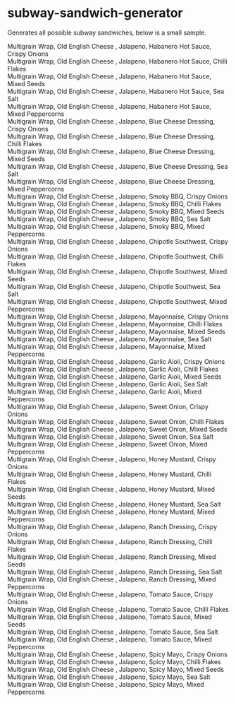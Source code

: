 # subway-sandwich-generator
Generates all possible subway sandwiches, below is a small sample.

Multigrain Wrap, Old English Cheese , Jalapeno, Habanero Hot Sauce, Crispy Onions  
Multigrain Wrap, Old English Cheese , Jalapeno, Habanero Hot Sauce, Chilli Flakes  
Multigrain Wrap, Old English Cheese , Jalapeno, Habanero Hot Sauce, Mixed Seeds  
Multigrain Wrap, Old English Cheese , Jalapeno, Habanero Hot Sauce, Sea Salt  
Multigrain Wrap, Old English Cheese , Jalapeno, Habanero Hot Sauce, Mixed Peppercorns  
Multigrain Wrap, Old English Cheese , Jalapeno, Blue Cheese Dressing, Crispy Onions  
Multigrain Wrap, Old English Cheese , Jalapeno, Blue Cheese Dressing, Chilli Flakes  
Multigrain Wrap, Old English Cheese , Jalapeno, Blue Cheese Dressing, Mixed Seeds  
Multigrain Wrap, Old English Cheese , Jalapeno, Blue Cheese Dressing, Sea Salt  
Multigrain Wrap, Old English Cheese , Jalapeno, Blue Cheese Dressing, Mixed Peppercorns  
Multigrain Wrap, Old English Cheese , Jalapeno, Smoky BBQ, Crispy Onions  
Multigrain Wrap, Old English Cheese , Jalapeno, Smoky BBQ, Chilli Flakes  
Multigrain Wrap, Old English Cheese , Jalapeno, Smoky BBQ, Mixed Seeds  
Multigrain Wrap, Old English Cheese , Jalapeno, Smoky BBQ, Sea Salt  
Multigrain Wrap, Old English Cheese , Jalapeno, Smoky BBQ, Mixed Peppercorns  
Multigrain Wrap, Old English Cheese , Jalapeno, Chipotle Southwest, Crispy Onions  
Multigrain Wrap, Old English Cheese , Jalapeno, Chipotle Southwest, Chilli Flakes  
Multigrain Wrap, Old English Cheese , Jalapeno, Chipotle Southwest, Mixed Seeds  
Multigrain Wrap, Old English Cheese , Jalapeno, Chipotle Southwest, Sea Salt  
Multigrain Wrap, Old English Cheese , Jalapeno, Chipotle Southwest, Mixed Peppercorns  
Multigrain Wrap, Old English Cheese , Jalapeno, Mayonnaise, Crispy Onions  
Multigrain Wrap, Old English Cheese , Jalapeno, Mayonnaise, Chilli Flakes  
Multigrain Wrap, Old English Cheese , Jalapeno, Mayonnaise, Mixed Seeds  
Multigrain Wrap, Old English Cheese , Jalapeno, Mayonnaise, Sea Salt  
Multigrain Wrap, Old English Cheese , Jalapeno, Mayonnaise, Mixed Peppercorns  
Multigrain Wrap, Old English Cheese , Jalapeno, Garlic Aioli, Crispy Onions  
Multigrain Wrap, Old English Cheese , Jalapeno, Garlic Aioli, Chilli Flakes  
Multigrain Wrap, Old English Cheese , Jalapeno, Garlic Aioli, Mixed Seeds  
Multigrain Wrap, Old English Cheese , Jalapeno, Garlic Aioli, Sea Salt  
Multigrain Wrap, Old English Cheese , Jalapeno, Garlic Aioli, Mixed Peppercorns  
Multigrain Wrap, Old English Cheese , Jalapeno, Sweet Onion, Crispy Onions  
Multigrain Wrap, Old English Cheese , Jalapeno, Sweet Onion, Chilli Flakes  
Multigrain Wrap, Old English Cheese , Jalapeno, Sweet Onion, Mixed Seeds  
Multigrain Wrap, Old English Cheese , Jalapeno, Sweet Onion, Sea Salt  
Multigrain Wrap, Old English Cheese , Jalapeno, Sweet Onion, Mixed Peppercorns  
Multigrain Wrap, Old English Cheese , Jalapeno, Honey Mustard, Crispy Onions  
Multigrain Wrap, Old English Cheese , Jalapeno, Honey Mustard, Chilli Flakes  
Multigrain Wrap, Old English Cheese , Jalapeno, Honey Mustard, Mixed Seeds  
Multigrain Wrap, Old English Cheese , Jalapeno, Honey Mustard, Sea Salt  
Multigrain Wrap, Old English Cheese , Jalapeno, Honey Mustard, Mixed Peppercorns  
Multigrain Wrap, Old English Cheese , Jalapeno, Ranch Dressing, Crispy Onions  
Multigrain Wrap, Old English Cheese , Jalapeno, Ranch Dressing, Chilli Flakes  
Multigrain Wrap, Old English Cheese , Jalapeno, Ranch Dressing, Mixed Seeds  
Multigrain Wrap, Old English Cheese , Jalapeno, Ranch Dressing, Sea Salt  
Multigrain Wrap, Old English Cheese , Jalapeno, Ranch Dressing, Mixed Peppercorns  
Multigrain Wrap, Old English Cheese , Jalapeno, Tomato Sauce, Crispy Onions  
Multigrain Wrap, Old English Cheese , Jalapeno, Tomato Sauce, Chilli Flakes  
Multigrain Wrap, Old English Cheese , Jalapeno, Tomato Sauce, Mixed Seeds  
Multigrain Wrap, Old English Cheese , Jalapeno, Tomato Sauce, Sea Salt  
Multigrain Wrap, Old English Cheese , Jalapeno, Tomato Sauce, Mixed Peppercorns  
Multigrain Wrap, Old English Cheese , Jalapeno, Spicy Mayo, Crispy Onions  
Multigrain Wrap, Old English Cheese , Jalapeno, Spicy Mayo, Chilli Flakes  
Multigrain Wrap, Old English Cheese , Jalapeno, Spicy Mayo, Mixed Seeds  
Multigrain Wrap, Old English Cheese , Jalapeno, Spicy Mayo, Sea Salt  
Multigrain Wrap, Old English Cheese , Jalapeno, Spicy Mayo, Mixed Peppercorns  
